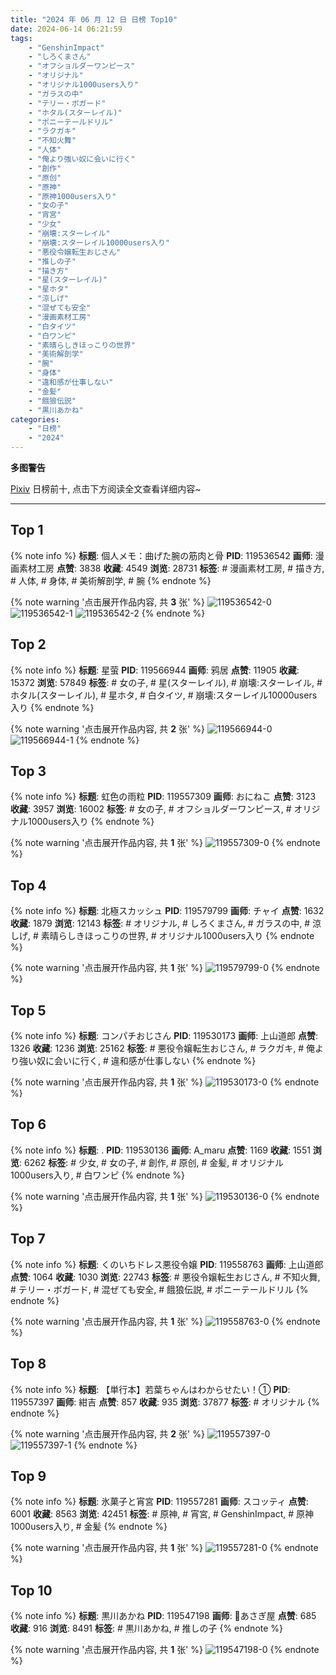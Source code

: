 ```yaml
---
title: "2024 年 06 月 12 日 日榜 Top10"
date: 2024-06-14 06:21:59
tags:
    - "GenshinImpact"
    - "しろくまさん"
    - "オフショルダーワンピース"
    - "オリジナル"
    - "オリジナル1000users入り"
    - "ガラスの中"
    - "テリー・ボガード"
    - "ホタル(スターレイル)"
    - "ポニーテールドリル"
    - "ラクガキ"
    - "不知火舞"
    - "人体"
    - "俺より強い奴に会いに行く"
    - "創作"
    - "原创"
    - "原神"
    - "原神1000users入り"
    - "女の子"
    - "宵宮"
    - "少女"
    - "崩壊:スターレイル"
    - "崩壊:スターレイル10000users入り"
    - "悪役令嬢転生おじさん"
    - "推しの子"
    - "描き方"
    - "星(スターレイル)"
    - "星ホタ"
    - "涼しげ"
    - "混ぜても安全"
    - "漫画素材工房"
    - "白タイツ"
    - "白ワンピ"
    - "素晴らしきほっこりの世界"
    - "美術解剖学"
    - "腕"
    - "身体"
    - "違和感が仕事しない"
    - "金髪"
    - "餓狼伝説"
    - "黒川あかね"
categories:
    - "日榜"
    - "2024"
---
```


<i class="fa fa-triangle-exclamation"></i>**多图警告**<i class="fa fa-triangle-exclamation"></i>

[Pixiv](https://www.pixiv.net/) 日榜前十, 点击下方阅读全文查看详细内容~

<!-- more -->

---

## Top 1

{% note info %}
**标题**: 個人メモ：曲げた腕の筋肉と骨
**PID**: 119536542 **画师**: 漫画素材工房
**点赞**: 3838 **收藏**: 4549 **浏览**: 28731
**标签**: # 漫画素材工房, # 描き方, # 人体, # 身体, # 美術解剖学, # 腕
{% endnote %}

{% note warning '点击展开作品内容, 共 **3** 张' %}
![119536542-0](https://i.pixiv.re/img-original/img/2024/06/11/06/00/11/119536542_p0.jpg)
![119536542-1](https://i.pixiv.re/img-original/img/2024/06/11/06/00/11/119536542_p1.jpg)
![119536542-2](https://i.pixiv.re/img-original/img/2024/06/11/06/00/11/119536542_p2.jpg)
{% endnote %}

## Top 2

{% note info %}
**标题**: 星萤
**PID**: 119566944 **画师**: 鸦居
**点赞**: 11905 **收藏**: 15372 **浏览**: 57849
**标签**: # 女の子, # 星(スターレイル), # 崩壊:スターレイル, # ホタル(スターレイル), # 星ホタ, # 白タイツ, # 崩壊:スターレイル10000users入り
{% endnote %}

{% note warning '点击展开作品内容, 共 **2** 张' %}
![119566944-0](https://i.pixiv.re/img-original/img/2024/06/12/10/39/43/119566944_p0.jpg)
![119566944-1](https://i.pixiv.re/img-original/img/2024/06/12/10/39/43/119566944_p1.jpg)
{% endnote %}

## Top 3

{% note info %}
**标题**: 虹色の雨粒
**PID**: 119557309 **画师**: おにねこ
**点赞**: 3123 **收藏**: 3957 **浏览**: 16002
**标签**: # 女の子, # オフショルダーワンピース, # オリジナル1000users入り
{% endnote %}

{% note warning '点击展开作品内容, 共 **1** 张' %}
![119557309-0](https://i.pixiv.re/img-original/img/2024/06/12/00/00/30/119557309_p0.jpg)
{% endnote %}

## Top 4

{% note info %}
**标题**: 北極スカッシュ
**PID**: 119579799 **画师**: チャイ
**点赞**: 1632 **收藏**: 1879 **浏览**: 12143
**标签**: # オリジナル, # しろくまさん, # ガラスの中, # 涼しげ, # 素晴らしきほっこりの世界, # オリジナル1000users入り
{% endnote %}

{% note warning '点击展开作品内容, 共 **1** 张' %}
![119579799-0](https://i.pixiv.re/img-original/img/2024/06/12/21/35/37/119579799_p0.png)
{% endnote %}

## Top 5

{% note info %}
**标题**: コンパチおじさん
**PID**: 119530173 **画师**: 上山道郎
**点赞**: 1326 **收藏**: 1236 **浏览**: 25162
**标签**: # 悪役令嬢転生おじさん, # ラクガキ, # 俺より強い奴に会いに行く, # 違和感が仕事しない
{% endnote %}

{% note warning '点击展开作品内容, 共 **1** 张' %}
![119530173-0](https://i.pixiv.re/img-original/img/2024/06/11/00/00/41/119530173_p0.jpg)
{% endnote %}

## Top 6

{% note info %}
**标题**: .
**PID**: 119530136 **画师**: A_maru
**点赞**: 1169 **收藏**: 1551 **浏览**: 6262
**标签**: # 少女, # 女の子, # 創作, # 原创, # 金髪, # オリジナル1000users入り, # 白ワンピ
{% endnote %}

{% note warning '点击展开作品内容, 共 **1** 张' %}
![119530136-0](https://i.pixiv.re/img-original/img/2024/06/11/00/00/32/119530136_p0.jpg)
{% endnote %}

## Top 7

{% note info %}
**标题**: くのいちドレス悪役令嬢
**PID**: 119558763 **画师**: 上山道郎
**点赞**: 1064 **收藏**: 1030 **浏览**: 22743
**标签**: # 悪役令嬢転生おじさん, # 不知火舞, # テリー・ボガード, # 混ぜても安全, # 餓狼伝説, # ポニーテールドリル
{% endnote %}

{% note warning '点击展开作品内容, 共 **1** 张' %}
![119558763-0](https://i.pixiv.re/img-original/img/2024/06/12/00/35/39/119558763_p0.jpg)
{% endnote %}

## Top 8

{% note info %}
**标题**: 【単行本】若葉ちゃんはわからせたい！①
**PID**: 119557397 **画师**: 紺吉
**点赞**: 857 **收藏**: 935 **浏览**: 37877
**标签**: # オリジナル
{% endnote %}

{% note warning '点击展开作品内容, 共 **2** 张' %}
![119557397-0](https://i.pixiv.re/img-original/img/2024/06/12/00/00/57/119557397_p0.jpg)
![119557397-1](https://i.pixiv.re/img-original/img/2024/06/12/00/00/57/119557397_p1.jpg)
{% endnote %}

## Top 9

{% note info %}
**标题**: 氷菓子と宵宮
**PID**: 119557281 **画师**: スコッティ
**点赞**: 6001 **收藏**: 8563 **浏览**: 42451
**标签**: # 原神, # 宵宮, # GenshinImpact, # 原神1000users入り, # 金髪
{% endnote %}

{% note warning '点击展开作品内容, 共 **1** 张' %}
![119557281-0](https://i.pixiv.re/img-original/img/2024/06/12/00/00/25/119557281_p0.jpg)
{% endnote %}

## Top 10

{% note info %}
**标题**: 黒川あかね
**PID**: 119547198 **画师**: 🍼あさぎ屋
**点赞**: 685 **收藏**: 916 **浏览**: 8491
**标签**: # 黒川あかね, # 推しの子
{% endnote %}

{% note warning '点击展开作品内容, 共 **1** 张' %}
![119547198-0](https://i.pixiv.re/img-original/img/2024/06/11/18/22/25/119547198_p0.jpg)
{% endnote %}
